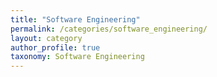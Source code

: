 ```yaml
---
title: "Software Engineering"
permalink: /categories/software_engineering/
layout: category
author_profile: true
taxonomy: Software Engineering
---
```

